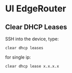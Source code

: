 # UI EdgeRouter

## Clear DHCP Leases

SSH into the device, type: 

```console
clear dhcp leases
```
for single ip:
```console
clear dhcp lease x.x.x.x
```
